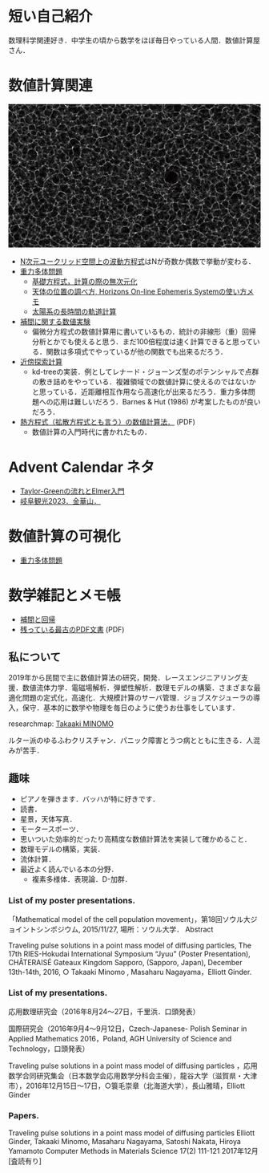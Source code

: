 <script type="text/x-mathjax-config">MathJax.Hub.Config({tex2jax:{inlineMath:[['\$','\$'],['\\(','\\)']],processEscapes:true},CommonHTML: {matchFontHeight:false}});</script>
<script type="text/javascript" async src="https://cdnjs.cloudflare.com/ajax/libs/mathjax/2.7.1/MathJax.js?config=TeX-MML-AM_CHTML"></script>


# 短い自己紹介

数理科学関連好き．中学生の頃から数学をほぼ毎日やっている人間．数値計算屋さん．

# 数値計算関連

![N=2^24個の多体問題](images/n_2_24.png)

- [N次元ユークリッド空間上の波動方程式](https://github.com/mino2357/wave_equation_difference_between_3d_and_4d)はNが奇数か偶数で挙動が変わる．
- [重力多体問題](https://github.com/mino2357/N-body-Scrapbox)
  - [基礎方程式，計算の際の無次元化](docs/n-body-eq.md)
  - [天体の位置の調べ方, Horizons On-line Ephemeris Systemの使い方メモ](docs/use_HorizonsOn-lineEphemerisSystem.md)
  - [太陽系の長時間の軌道計算](docs/sol-system.md)
- [補間に関する数値実験](https://github.com/mino2357/interpolation-in-regression)
  - 偏微分方程式の数値計算用に書いているもの．統計の非線形（重）回帰分析とかでも使えると思う．まだ100倍程度は速く計算できると思っている．関数は多項式でやっているが他の関数でも出来るだろう．
- [近傍探索計算](https://github.com/mino2357/nearest_neighbor_search)
  - kd-treeの実装．例としてレナード・ジョーンズ型のポテンシャルで点群の敷き詰めをやっている．複雑領域での数値計算に使えるのではないかと思っている．近距離相互作用なら高速化が出来るだろう．重力多体問題への応用は難しいだろう．Barnes & Hut (1986) が考案したものが良いだろう．
- [熱方程式（拡散方程式とも言う）の数値計算法．](docs/pdf_files/Heat_equation.pdf) (PDF)
  - 数値計算の入門時代に書かれたもの．

# Advent Calendar ネタ
- [Taylor-Greenの流れとElmer入門](docs/advent_elmer.md)
- [岐阜観光2023．金華山．](docs/advent_gifu2023.md)

# 数値計算の可視化

- [重力多体問題](/docs/visualization-gravity-01.md)

# 数学雑記とメモ帳

- [補間と回帰](docs/interp-01.md)
- [残っている最古のPDF文書](docs/pdf_files/dmath.pdf) (PDF)

## 私について

2019年から民間で主に数値計算法の研究，開発．レースエンジニアリング支援．数値流体力学．電磁場解析．弾塑性解析．数理モデルの構築．さまざまな最適化問題の定式化，高速化．大規模計算のサーバ管理．ジョブスケジューラの導入，保守．基本的に数学や物理を毎日のように使うお仕事をしています．

researchmap: [Takaaki MINOMO](https://researchmap.jp/t_minomo/?lang=japanese)

ルター派のゆるふわクリスチャン．パニック障害とうつ病とともに生きる．人混みが苦手．

## 趣味

- ピアノを弾きます．バッハが特に好きです．
- 読書．
- 星景，天体写真．
- モータースポーツ．
- 思いついた効率的だったり高精度な数値計算法を実装して確かめること．
- 数理モデルの構築，実装．
- 流体計算．
- 最近よく読んでいる本の分野．
  - 複素多様体．表現論．D-加群．

### List of my poster presentations.
「Mathematical model of the cell population movement」，第18回ソウル大ジョイントシンポジウム, 2015/11/27, 場所：ソウル大学． Abstract

Traveling pulse solutions in a point mass model of diffusing particles, The 17th RIES-Hokudai International Symposium “Jyuu” (Poster Presentation), CHÂTERAISÉ Gateaux Kingdom Sapporo, (Sapporo, Japan), December 13th-14th, 2016, ○ Takaaki Minomo , Masaharu Nagayama，Elliott Ginder.

### List of my presentations.
応用数理研究会（2016年8月24～27日，千里浜．口頭発表）

国際研究会（2016年9月4～9月12日，Czech-Japanese- Polish Seminar in Applied Mathematics 2016，Poland, AGH University of Science and Technology，口頭発表）

Traveling pulse solutions in a point mass model of diffusing particles ，応用数学合同研究集会（日本数学会応用数学分科会主催），龍谷大学（滋賀県・大津市），2016年12月15日〜17日，○簑毛崇章（北海道大学），長山雅晴，Elliott Ginder

### Papers.
Traveling pulse solutions in a point mass model of diffusing particles
Elliott Ginder, Takaaki Minomo, Masaharu Nagayama, Satoshi Nakata, Hiroya Yamamoto Computer Methods in Materials Science 17(2) 111-121 2017年12月 [査読有り]
